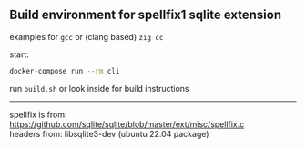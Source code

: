 ## Build environment for spellfix1 sqlite extension
examples for `gcc` or (clang based) `zig cc`

start:
```sh
docker-compose run --rm cli
```

run `build.sh` or look inside for build instructions

---

spellfix is from: https://github.com/sqlite/sqlite/blob/master/ext/misc/spellfix.c  
headers from: libsqlite3-dev (ubuntu 22.04 package)  